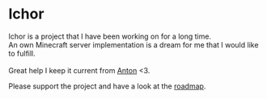 # Ichor

Ichor is a project that I have been working on for a long time.\
An own Minecraft server implementation is a dream for me that I would like to fulfill.\
\
Great help I keep it current from [Anton](https://github.com/btwonion) <3.

Please support the project and have a look at the [roadmap](https://github.com/orgs/ichor-dev/projects/1).
